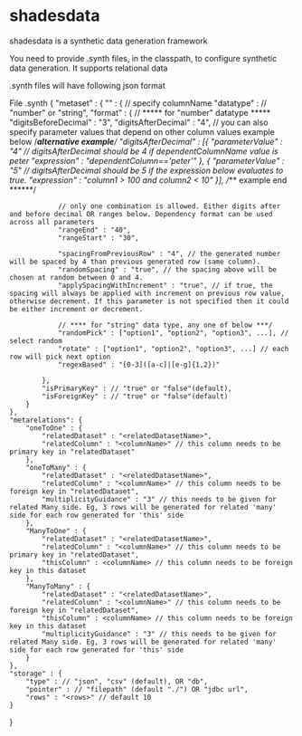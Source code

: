 # shadesdata
shadesdata is a synthetic data generation framework

You need to provide .synth files, in the classpath, to configure synthetic data generation.
It supports relational data

.synth files will have following json format

File <dataset1>.synth
{
    "metaset" : {
        "<columnName>" : { // specify columnName
            "datatype" : // "number" or "string",
            "format" : { 
                // ***** for "number" datatype *****
                "digitsBeforeDecimal" : "3",
                "digitsAfterDecimal" : "4", // you can also specify parameter values that depend on other column values example below
                /****alternative example***/
                "digitsAfterDecimal" : [{
                    "parameterValue" : "4" // digitsAfterDecimal should be 4 if dependentColumnName value is peter
                    "expression" : "dependentColumn=='peter'"
                },
                {
                    "parameterValue" : "5" // digitsAfterDecimal should be 5 if the expression below evaluates to true.
                    "expression" : "column1 > 100 and column2 < 10"
                }],
                /*** example end ******/

                // only one combination is allowed. Either digits after and before decimal OR ranges below. Dependency format can be used across all parameters
                "rangeEnd" : "40",
                "rangeStart" : "30", 
                
                "spacingFromPreviousRow" : "4", // the generated number will be spaced by 4 than previous generated row (same column).
                "randomSpacing" : "true", // the spacing above will be chosen at random between 0 and 4.
                "applySpacingWithIncrement" : "true", // if true, the spacing will always be applied with increment on previous row value, otherwise decrement. If this parameter is not specified then it could be either increment or decrement.

                // **** for "string" data type, any one of below ***/
                "randomPick" : ["option1", "option2", "option3", ...], // select random
                "rotate" : ["option1", "option2", "option3", ...] // each row will pick next option
                "regexBased" : "[0-3]([a-c]|[e-g]{1,2})"

            },
            "isPrimaryKey" : // "true" or "false"(default),
            "isForeignKey" : // "true" or "false"(default)
        }
    },
    "metarelations": {
        "oneToOne" : {
            "relatedDataset" : "<relatedDatasetName>",
            "relatedColumn" : "<columnName>" // this column needs to be primary key in "relatedDataset"
        },
        "oneToMany" : {
            "relatedDataset" : "<relatedDatasetName>",
            "relatedColumn" : "<columnName>" // this column needs to be foreign key in "relatedDataset",
            "multiplicityGuidance" : "3" // this needs to be given for related Many side. Eg, 3 rows will be generated for related 'many' side for each row generated for 'this' side
        },
        "ManyToOne" : {
            "relatedDataset" : "<relatedDatasetName>",
            "relatedColumn" : "<columnName>" // this column needs to be primary key in "relatedDataset",
            "thisColumn" : <columnName> // this column needs to be foreign key in this dataset
        },
        "ManyToMany" : {
            "relatedDataset" : "<relatedDatasetName>",
            "relatedColumn" : "<columnName>" // this column needs to be foreign key in "relatedDataset",
            "thisColumn" : <columnName> // this column needs to be foreign key in this dataset
            "multiplicityGuidance" : "3" // this needs to be given for related Many side. Eg, 3 rows will be generated for related 'many' side for each row generated for 'this' side
        }
    },
    "storage" : {
        "type" : // "json", "csv" (default), OR "db",
        "pointer" : // "filepath" (default "./") OR "jdbc url",
        "rows" : "<rows>" // default 10
    }
}